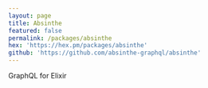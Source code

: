 ```yaml
---
layout: page
title: Absinthe
featured: false
permalink: /packages/absinthe
hex: 'https://hex.pm/packages/absinthe'
github: 'https://github.com/absinthe-graphql/absinthe'
---
```


GraphQL for Elixir
